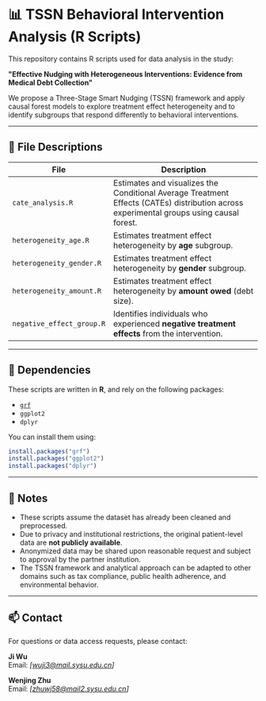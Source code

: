 # 📊 TSSN Behavioral Intervention Analysis (R Scripts)

This repository contains R scripts used for data analysis in the study:

**"Effective Nudging with Heterogeneous Interventions: Evidence from Medical Debt Collection"**

We propose a Three-Stage Smart Nudging (TSSN) framework and apply causal forest models to explore treatment effect heterogeneity and to identify subgroups that respond differently to behavioral interventions.

---

## 📁 File Descriptions

| File                     | Description                                                                 |
|--------------------------|-----------------------------------------------------------------------------|
| `cate_analysis.R`        | Estimates and visualizes the Conditional Average Treatment Effects (CATEs) distribution across experimental groups using causal forest. |
| `heterogeneity_age.R`    | Estimates treatment effect heterogeneity by **age** subgroup.               |
| `heterogeneity_gender.R` | Estimates treatment effect heterogeneity by **gender** subgroup.            |
| `heterogeneity_amount.R` | Estimates treatment effect heterogeneity by **amount owed** (debt size).    |
| `negative_effect_group.R`| Identifies individuals who experienced **negative treatment effects** from the intervention. |

---

## 🔧 Dependencies

These scripts are written in **R**, and rely on the following packages:

- [`grf`](https://cran.r-project.org/web/packages/grf/index.html)
- `ggplot2`
- `dplyr`

You can install them using:

```r
install.packages("grf")
install.packages("ggplot2")
install.packages("dplyr")
```

---

## 📌 Notes

- These scripts assume the dataset has already been cleaned and preprocessed.
- Due to privacy and institutional restrictions, the original patient-level data are **not publicly available**.
- Anonymized data may be shared upon reasonable request and subject to approval by the partner institution.
- The TSSN framework and analytical approach can be adapted to other domains such as tax compliance, public health adherence, and environmental behavior.

---

## 📫 Contact

For questions or data access requests, please contact:

**Ji Wu**  
Email: *[wuji3@mail.sysu.edu.cn]*  

**Wenjing Zhu**  
Email: *[zhuwj58@mail2.sysu.edu.cn]*  
